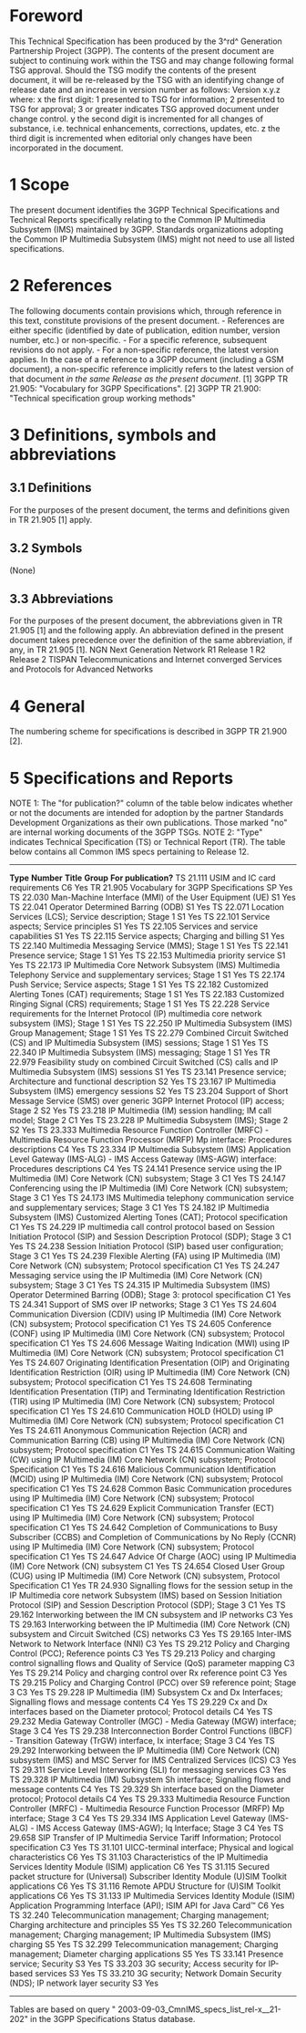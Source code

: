 # Foreword
This Technical Specification has been produced by the 3^rd^ Generation
Partnership Project (3GPP).
The contents of the present document are subject to continuing work within the
TSG and may change following formal TSG approval. Should the TSG modify the
contents of the present document, it will be re-released by the TSG with an
identifying change of release date and an increase in version number as
follows:
Version x.y.z
where:
x the first digit:
1 presented to TSG for information;
2 presented to TSG for approval;
3 or greater indicates TSG approved document under change control.
y the second digit is incremented for all changes of substance, i.e. technical
enhancements, corrections, updates, etc.
z the third digit is incremented when editorial only changes have been
incorporated in the document.
# 1 Scope
The present document identifies the 3GPP Technical Specifications and
Technical Reports specifically relating to the Common IP Multimedia Subsystem
(IMS) maintained by 3GPP. Standards organizations adopting the Common IP
Multimedia Subsystem (IMS) might not need to use all listed specifications.
# 2 References
The following documents contain provisions which, through reference in this
text, constitute provisions of the present document.
\- References are either specific (identified by date of publication, edition
number, version number, etc.) or non‑specific.
\- For a specific reference, subsequent revisions do not apply.
\- For a non-specific reference, the latest version applies. In the case of a
reference to a 3GPP document (including a GSM document), a non-specific
reference implicitly refers to the latest version of that document _in the
same Release as the present document_.
[1] 3GPP TR 21.905: \"Vocabulary for 3GPP Specifications\".
[2] 3GPP TR 21.900: \"Technical specification group working methods\"
# 3 Definitions, symbols and abbreviations
## 3.1 Definitions
For the purposes of the present document, the terms and definitions given in
TR 21.905 [1] apply.
## 3.2 Symbols
(None)
## 3.3 Abbreviations
For the purposes of the present document, the abbreviations given in TR 21.905
[1] and the following apply. An abbreviation defined in the present document
takes precedence over the definition of the same abbreviation, if any, in TR
21.905 [1].
NGN Next Generation Network
R1 Release 1
R2 Release 2
TISPAN Telecommunications and Internet converged Services and Protocols for
Advanced Networks
# 4 General
The numbering scheme for specifications is described in 3GPP TR 21.900 [2].
# 5 Specifications and Reports
NOTE 1: The \"for publication?\" column of the table below indicates whether
or not the documents are intended for adoption by the partner Standards
Development Organizations as their own publications. Those marked \"no\" are
internal working documents of the 3GPP TSGs.
NOTE 2: \"Type\" indicates Technical Specification (TS) or Technical Report
(TR).
The table below contains all Common IMS specs pertaining to Release 12.
* * *
**Type** **Number** **Title** **Group** **For publication?** TS 21.111 USIM
and IC card requirements C6 Yes TR 21.905 Vocabulary for 3GPP Specifications
SP Yes TS 22.030 Man-Machine Interface (MMI) of the User Equipment (UE) S1 Yes
TS 22.041 Operator Determined Barring (ODB) S1 Yes TS 22.071 Location Services
(LCS); Service description; Stage 1 S1 Yes TS 22.101 Service aspects; Service
principles S1 Yes TS 22.105 Services and service capabilities S1 Yes TS 22.115
Service aspects; Charging and billing S1 Yes TS 22.140 Multimedia Messaging
Service (MMS); Stage 1 S1 Yes TS 22.141 Presence service; Stage 1 S1 Yes TS
22.153 Multimedia priority service S1 Yes TS 22.173 IP Multimedia Core Network
Subsystem (IMS) Multimedia Telephony Service and supplementary services; Stage
1 S1 Yes TS 22.174 Push Service; Service aspects; Stage 1 S1 Yes TS 22.182
Customized Alerting Tones (CAT) requirements; Stage 1 S1 Yes TS 22.183
Customized Ringing Signal (CRS) requirements; Stage 1 S1 Yes TS 22.228 Service
requirements for the Internet Protocol (IP) multimedia core network subsystem
(IMS); Stage 1 S1 Yes TS 22.250 IP Multimedia Subsystem (IMS) Group
Management; Stage 1 S1 Yes TS 22.279 Combined Circuit Switched (CS) and IP
Multimedia Subsystem (IMS) sessions; Stage 1 S1 Yes TS 22.340 IP Multimedia
Subsystem (IMS) messaging; Stage 1 S1 Yes TR 22.979 Feasibility study on
combined Circuit Switched (CS) calls and IP Multimedia Subsystem (IMS)
sessions S1 Yes TS 23.141 Presence service; Architecture and functional
description S2 Yes TS 23.167 IP Multimedia Subsystem (IMS) emergency sessions
S2 Yes TS 23.204 Support of Short Message Service (SMS) over generic 3GPP
Internet Protocol (IP) access; Stage 2 S2 Yes TS 23.218 IP Multimedia (IM)
session handling; IM call model; Stage 2 C1 Yes TS 23.228 IP Multimedia
Subsystem (IMS); Stage 2 S2 Yes TS 23.333 Multimedia Resource Function
Controller (MRFC) - Multimedia Resource Function Processor (MRFP) Mp
interface: Procedures descriptions C4 Yes TS 23.334 IP Multimedia Subsystem
(IMS) Application Level Gateway (IMS-ALG) - IMS Access Gateway (IMS-AGW)
interface: Procedures descriptions C4 Yes TS 24.141 Presence service using the
IP Multimedia (IM) Core Network (CN) subsystem; Stage 3 C1 Yes TS 24.147
Conferencing using the IP Multimedia (IM) Core Network (CN) subsystem; Stage 3
C1 Yes TS 24.173 IMS Multimedia telephony communication service and
supplementary services; Stage 3 C1 Yes TS 24.182 IP Multimedia Subsystem (IMS)
Customized Alerting Tones (CAT); Protocol specification C1 Yes TS 24.229 IP
multimedia call control protocol based on Session Initiation Protocol (SIP)
and Session Description Protocol (SDP); Stage 3 C1 Yes TS 24.238 Session
Initiation Protocol (SIP) based user configuration; Stage 3 C1 Yes TS 24.239
Flexible Alerting (FA) using IP Multimedia (IM) Core Network (CN) subsystem;
Protocol specification C1 Yes TS 24.247 Messaging service using the IP
Multimedia (IM) Core Network (CN) subsystem; Stage 3 C1 Yes TS 24.315 IP
Multimedia Subsystem (IMS) Operator Determined Barring (ODB); Stage 3:
protocol specification C1 Yes TS 24.341 Support of SMS over IP networks; Stage
3 C1 Yes TS 24.604 Communication Diversion (CDIV) using IP Multimedia (IM)
Core Network (CN) subsystem; Protocol specification C1 Yes TS 24.605
Conference (CONF) using IP Multimedia (IM) Core Network (CN) subsystem;
Protocol specification C1 Yes TS 24.606 Message Waiting Indication (MWI) using
IP Multimedia (IM) Core Network (CN) subsystem; Protocol specification C1 Yes
TS 24.607 Originating Identification Presentation (OIP) and Originating
Identification Restriction (OIR) using IP Multimedia (IM) Core Network (CN)
subsystem; Protocol specification C1 Yes TS 24.608 Terminating Identification
Presentation (TIP) and Terminating Identification Restriction (TIR) using IP
Multimedia (IM) Core Network (CN) subsystem; Protocol specification C1 Yes TS
24.610 Communication HOLD (HOLD) using IP Multimedia (IM) Core Network (CN)
subsystem; Protocol specification C1 Yes TS 24.611 Anonymous Communication
Rejection (ACR) and Communication Barring (CB) using IP Multimedia (IM) Core
Network (CN) subsystem; Protocol specification C1 Yes TS 24.615 Communication
Waiting (CW) using IP Multimedia (IM) Core Network (CN) subsystem; Protocol
Specification C1 Yes TS 24.616 Malicious Communication Identification (MCID)
using IP Multimedia (IM) Core Network (CN) subsystem; Protocol specification
C1 Yes TS 24.628 Common Basic Communication procedures using IP Multimedia
(IM) Core Network (CN) subsystem; Protocol specification C1 Yes TS 24.629
Explicit Communication Transfer (ECT) using IP Multimedia (IM) Core Network
(CN) subsystem; Protocol specification C1 Yes TS 24.642 Completion of
Communications to Busy Subscriber (CCBS) and Completion of Communications by
No Reply (CCNR) using IP Multimedia (IM) Core Network (CN) subsystem; Protocol
specification C1 Yes TS 24.647 Advice Of Charge (AOC) using IP Multimedia (IM)
Core Network (CN) subsystem C1 Yes TS 24.654 Closed User Group (CUG) using IP
Multimedia (IM) Core Network (CN) subsystem, Protocol Specification C1 Yes TR
24.930 Signalling flows for the session setup in the IP Multimedia core
network Subsystem (IMS) based on Session Initiation Protocol (SIP) and Session
Description Protocol (SDP); Stage 3 C1 Yes TS 29.162 Interworking between the
IM CN subsystem and IP networks C3 Yes TS 29.163 Interworking between the IP
Multimedia (IM) Core Network (CN) subsystem and Circuit Switched (CS) networks
C3 Yes TS 29.165 Inter-IMS Network to Network Interface (NNI) C3 Yes TS 29.212
Policy and Charging Control (PCC); Reference points C3 Yes TS 29.213 Policy
and charging control signalling flows and Quality of Service (QoS) parameter
mapping C3 Yes TS 29.214 Policy and charging control over Rx reference point
C3 Yes TS 29.215 Policy and Charging Control (PCC) over S9 reference point;
Stage 3 C3 Yes TS 29.228 IP Multimedia (IM) Subsystem Cx and Dx Interfaces;
Signalling flows and message contents C4 Yes TS 29.229 Cx and Dx interfaces
based on the Diameter protocol; Protocol details C4 Yes TS 29.232 Media
Gateway Controller (MGC) - Media Gateway (MGW) interface; Stage 3 C4 Yes TS
29.238 Interconnection Border Control Functions (IBCF) - Transition Gateway
(TrGW) interface, Ix interface; Stage 3 C4 Yes TS 29.292 Interworking between
the IP Multimedia (IM) Core Network (CN) subsystem (IMS) and MSC Server for
IMS Centralized Services (ICS) C3 Yes TS 29.311 Service Level Interworking
(SLI) for messaging services C3 Yes TS 29.328 IP Multimedia (IM) Subsystem Sh
interface; Signalling flows and message contents C4 Yes TS 29.329 Sh interface
based on the Diameter protocol; Protocol details C4 Yes TS 29.333 Multimedia
Resource Function Controller (MRFC) - Multimedia Resource Function Processor
(MRFP) Mp interface; Stage 3 C4 Yes TS 29.334 IMS Application Level Gateway
(IMS-ALG) - IMS Access Gateway (IMS-AGW); Iq Interface; Stage 3 C4 Yes TS
29.658 SIP Transfer of IP Multimedia Service Tariff Information; Protocol
specification C3 Yes TS 31.101 UICC-terminal interface; Physical and logical
characteristics C6 Yes TS 31.103 Characteristics of the IP Multimedia Services
Identity Module (ISIM) application C6 Yes TS 31.115 Secured packet structure
for (Universal) Subscriber Identity Module (U)SIM Toolkit applications C6 Yes
TS 31.116 Remote APDU Structure for (U)SIM Toolkit applications C6 Yes TS
31.133 IP Multimedia Services Identity Module (ISIM) Application Programming
Interface (API); ISIM API for Java Card™ C6 Yes TS 32.240 Telecommunication
management; Charging management; Charging architecture and principles S5 Yes
TS 32.260 Telecommunication management; Charging management; IP Multimedia
Subsystem (IMS) charging S5 Yes TS 32.299 Telecommunication management;
Charging management; Diameter charging applications S5 Yes TS 33.141 Presence
service; Security S3 Yes TS 33.203 3G security; Access security for IP-based
services S3 Yes TS 33.210 3G security; Network Domain Security (NDS); IP
network layer security S3 Yes
* * *
Tables are based on query \" 2003-09-03_CmnIMS_specs_list_rel-x__21-202\" in
the 3GPP Specifications Status database.
#